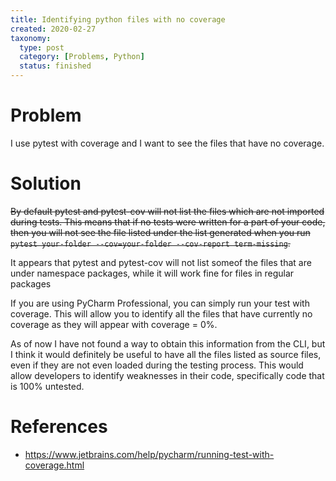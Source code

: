 ```yaml
---
title: Identifying python files with no coverage
created: 2020-02-27
taxonomy:
  type: post
  category: [Problems, Python]
  status: finished
---
```


# Problem
I use pytest with coverage and I want to see the files that have no coverage.

# Solution
~~By default pytest and pytest-cov will not list the files which are not imported during tests. This means that if no tests were written for a part of your code, then you will not see the file listed under the list generated when you run `pytest your-folder --cov=your-folder --cov-report term-missing`.~~

It appears that pytest and pytest-cov will not list someof the files that are under namespace packages, while it will work fine for files in regular packages

If you are using PyCharm Professional, you can simply run your test with coverage. This will allow you to identify all the files that have currently no coverage as they will appear with coverage = 0%.

As of now I have not found a way to obtain this information from the CLI, but I think it would definitely be useful to have all the files listed as source files, even if they are not even loaded during the testing process. This would allow developers to identify weaknesses in their code, specifically code that is 100% untested.

# References
* https://www.jetbrains.com/help/pycharm/running-test-with-coverage.html
